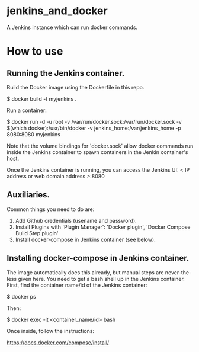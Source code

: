 # jenkins_and_docker
A Jenkins instance which can run docker commands.

# How to use

## Running the Jenkins container.

Build the Docker image using the Dockerfile in this repo.

$ docker build -t myjenkins .

Run a container:

$ docker run -d -u root -v /var/run/docker.sock:/var/run/docker.sock -v $(which docker):/usr/bin/docker -v jenkins_home:/var/jenkins_home -p 8080:8080 myjenkins

Note that the volume bindings for 'docker.sock' allow docker commands run inside the Jenkins container to spawn containers in the Jenkin container's host.

Once the Jenkins container is running, you can access the Jenkins UI:  < IP address or web domain address >:8080

## Auxiliaries.

Common things you need to do are:

1. Add Github credentials (usename and password).
2. Install Plugins with 'Plugin Manager': 
     'Docker plugin', 'Docker Compose Build Step plugin'
3. Install docker-compose in Jenkins container (see below).

## Installing docker-compose in Jenkins container.

The image automatically does this already, but manual steps are never-the-less given here.  You need to get a bash shell up in the Jenkins container.  First, find the container name/id of the Jenkins container:

$ docker ps

Then:

$ docker exec -it <container_name/id> bash

Once inside, follow the instructions:

https://docs.docker.com/compose/install/


